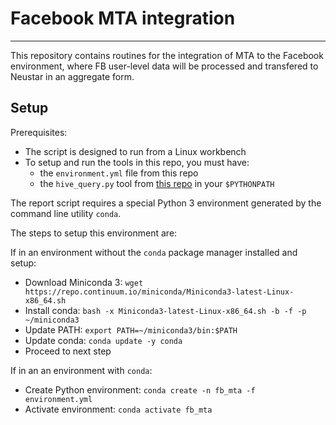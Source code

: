 # Facebook MTA integration

---------------

This repository contains routines for the integration of MTA to the Facebook environment, where FB user-level data will be processed and transfered to Neustar in an aggregate form.


## Setup

Prerequisites:

* The script is designed to run from a Linux workbench
* To setup and run the tools in this repo, you must have:
    * the `environment.yml` file from this repo
    * the `hive_query.py` tool from [this repo](https://git.nexgen.neustar.biz/jnatali/ds_utils/tree/master/hive_query) in your `$PYTHONPATH`

The report script requires a special Python 3 environment generated by the command line utility `conda`.

The steps to setup this environment are:

If in an environment without the `conda` package manager installed and setup:

* Download Miniconda 3: `wget https://repo.continuum.io/miniconda/Miniconda3-latest-Linux-x86_64.sh`
* Install conda: `bash -x Miniconda3-latest-Linux-x86_64.sh -b -f -p ~/miniconda3`
* Update PATH: `export PATH=~/miniconda3/bin:$PATH`
* Update conda: `conda update -y conda`
* Proceed to next step

If in an an environment with `conda`:

* Create Python environment: `conda create -n fb_mta -f environment.yml`
* Activate environment: `conda activate fb_mta`